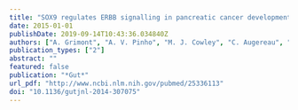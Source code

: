 ```yaml
---
title: "SOX9 regulates ERBB signalling in pancreatic cancer development"
date: 2015-01-01
publishDate: 2019-09-14T10:43:36.034840Z
authors: ["A. Grimont", "A. V. Pinho", "M. J. Cowley", "C. Augereau", "A. Mawson", "M. Giry-Laterriere", "G. Van den Steen", "N. Waddell", "M. Pajic", "C. Sempoux", "J. Wu", "S. M. Grimmond", "A. V. Biankin", "F. P. Lemaigre", "I. Rooman", "P. Jacquemin"]
publication_types: ["2"]
abstract: ""
featured: false
publication: "*Gut*"
url_pdf: "http://www.ncbi.nlm.nih.gov/pubmed/25336113"
doi: "10.1136/gutjnl-2014-307075"
---
```


